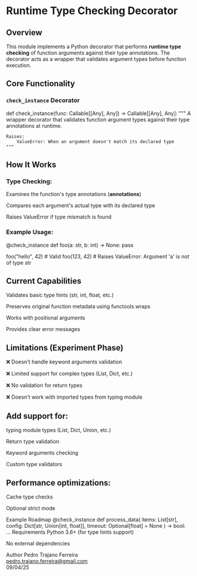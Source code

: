 # Runtime Type Checking Decorator

## Overview
This module implements a Python decorator that performs **runtime type checking** of function arguments against their type annotations. The decorator acts as a wrapper that validates argument types before function execution.

## Core Functionality

### `check_instance` Decorator
def check_instance(func: Callable[[Any], Any]) -> Callable[[Any], Any]:
    """
    A wrapper decorator that validates function argument types against their
    type annotations at runtime.
    
    Raises:
        ValueError: When an argument doesn't match its declared type
    """

## How It Works
### Type Checking:

Examines the function's type annotations (__annotations__)

Compares each argument's actual type with its declared type

Raises ValueError if type mismatch is found

### Example Usage:

@check_instance
def foo(a: str, b: int) -> None:
    pass

foo("hello", 42)  # Valid
foo(123, 42)      # Raises ValueError: Argument 'a' is not of type str
## Current Capabilities
Validates basic type hints (str, int, float, etc.)

Preserves original function metadata using functools.wraps

Works with positional arguments

Provides clear error messages

## Limitations (Experiment Phase)
❌ Doesn't handle keyword arguments validation

❌ Limited support for complex types (List, Dict, etc.)

❌ No validation for return types

❌ Doesn't work with imported types from typing module

## Add support for:

typing module types (List, Dict, Union, etc.)

Return type validation

Keyword arguments checking

Custom type validators

## Performance optimizations:

Cache type checks

Optional strict mode

Example Roadmap
@check_instance
def process_data(
    items: List[str],
    config: Dict[str, Union[int, float]],
    timeout: Optional[float] = None
) -> bool:
    ...
Requirements
Python 3.6+ (for type hints support)

No external dependencies

Author
Pedro Trajano Ferreira  
pedro.trajano.ferreira@gmail.com  
09/04/25